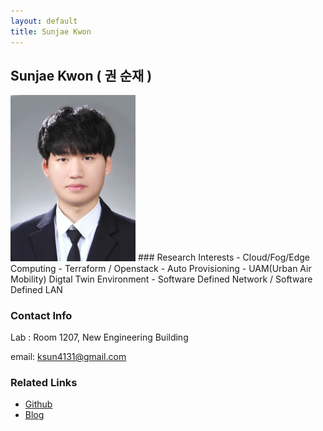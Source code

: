 ```yaml
---
layout: default
title: Sunjae Kwon
---
```


## Sunjae Kwon ( 권 순재 )
<img src="../assets/img/profile_SunajeKwon.png" alt="Sunjae" width="200"/>
### Research Interests
- Cloud/Fog/Edge Computing
- Terraform / Openstack
- Auto Provisioning
- UAM(Urban Air Mobility) Digtal Twin Environment
- Software Defined Network / Software Defined LAN

### Contact Info
Lab : Room 1207, New Engineering Building

email: ksun4131@gmail.com

### Related Links
- [Github](https://github.com/KwonSunJae?tab=repositories)
- [Blog](https://velog.io/@ksun4131)
